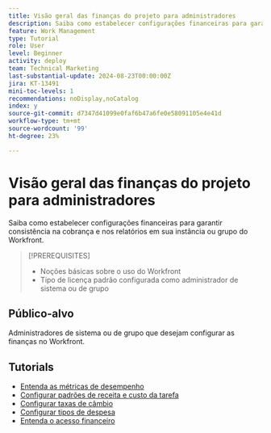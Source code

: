 ```yaml
---
title: Visão geral das finanças do projeto para administradores
description: Saiba como estabelecer configurações financeiras para garantir consistência na cobrança e nos relatórios em sua instância ou grupo do Workfront.
feature: Work Management
type: Tutorial
role: User
level: Beginner
activity: deploy
team: Technical Marketing
last-substantial-update: 2024-08-23T00:00:00Z
jira: KT-13491
mini-toc-levels: 1
recommendations: noDisplay,noCatalog
index: y
source-git-commit: d7347d41099e0faf6b47a6fe0e58091105e4e41d
workflow-type: tm+mt
source-wordcount: '99'
ht-degree: 23%

---
```



# Visão geral das finanças do projeto para administradores

Saiba como estabelecer configurações financeiras para garantir consistência na cobrança e nos relatórios em sua instância ou grupo do Workfront.


>[!PREREQUISITES]
>
>* Noções básicas sobre o uso do Workfront
>* Tipo de licença padrão configurada como administrador de sistema ou de grupo

## Público-alvo

Administradores de sistema ou de grupo que desejam configurar as finanças no Workfront.


## Tutorials

* [Entenda as métricas de desempenho](understand-performance-metrics.md)
* [Configurar padrões de receita e custo da tarefa](set-up-task-revenue-and-cost-defaults.md)
* [Configurar taxas de câmbio](set-up-exchange-rates.md)
* [Configurar tipos de despesa](set-up-expense-types.md)
* [Entenda o acesso financeiro](understand-financial-access.md)
